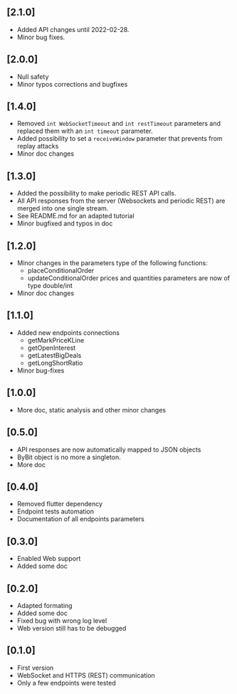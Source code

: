 ## [2.1.0]

* Added API changes until 2022-02-28.
* Minor bug fixes.

## [2.0.0]

* Null safety
* Minor typos corrections and bugfixes

## [1.4.0]

* Removed `int WebSocketTimeout` and `int restTimeout` parameters and replaced them with an `int timeout` parameter.
* Added possibility to set a `receiveWindow` parameter that prevents from replay attacks
* Minor doc changes

## [1.3.0]

* Added the possibility to make periodic REST API calls.
* All API responses from the server (Websockets and periodic REST) are merged into one single stream.
* See README.md for an adapted tutorial
* Minor bugfixed and typos in doc

## [1.2.0]

* Minor changes in the parameters type of the following functions:
  - placeConditionalOrder
  - updateConditionalOrder
  prices and quantities parameters are now of type double/int
* Minor doc changes

## [1.1.0]

* Added new endpoints connections
  - getMarkPriceKLine
  - getOpenInterest
  - getLatestBigDeals
  - getLongShortRatio
* Minor bug-fixes

## [1.0.0]

* More doc, static analysis and other minor changes

## [0.5.0]

* API responses are now automatically mapped to JSON objects
* ByBit object is no more a singleton.
* More doc

## [0.4.0]

* Removed flutter dependency
* Endpoint tests automation
* Documentation of all endpoints parameters

## [0.3.0]

* Enabled Web support
* Added some doc

## [0.2.0]

* Adapted formating
* Added some doc
* Fixed bug with wrong log level
* Web version still has to be debugged

## [0.1.0]

* First version
* WebSocket and HTTPS (REST) communication
* Only a few endpoints were tested

